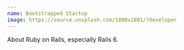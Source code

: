 ```yaml
---
name: Bootstrapped Startup
image: https://source.unsplash.com/1800x1801/?developer
---
```


About Ruby on Rails, especially Rails 6.

